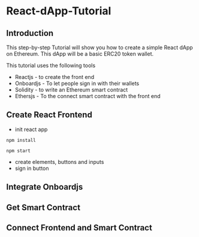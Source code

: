 # React-dApp-Tutorial

## Introduction

This step-by-step Tutorial will show you how to create a simple React dApp on Ethereum. This dApp will be a basic ERC20 token wallet. 

This tutorial uses the following tools

* Reactjs - to create the front end
* Onboardjs - To let people sign in with their wallets
* Solidity - to write an Ethereum smart contract
* Ethersjs - To the connect smart contract with the front end


## Create React Frontend

* init react app

```
npm install
```

```
npm start
```

* create elements, buttons and inputs
* sign in button

## Integrate Onboardjs

## Get Smart Contract

## Connect Frontend and Smart Contract

